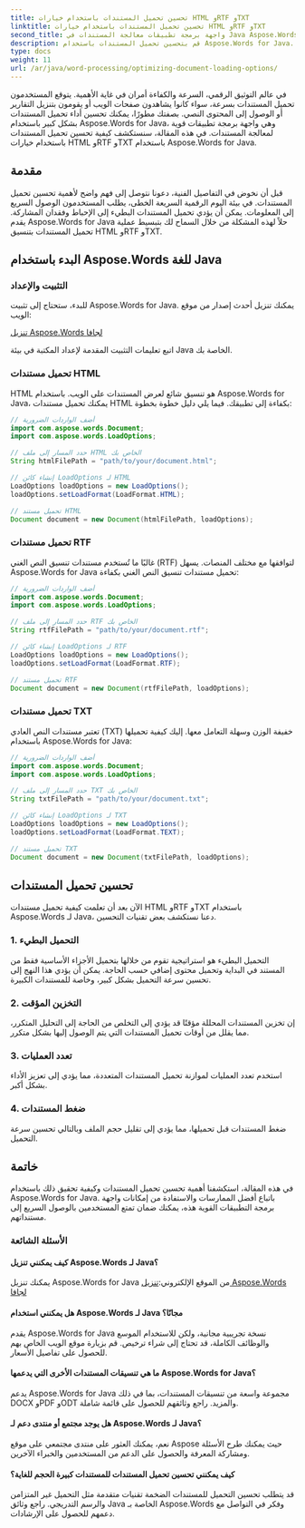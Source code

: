 ```yaml
---
title: تحسين تحميل المستندات باستخدام خيارات HTML وRTF وTXT
linktitle: تحسين تحميل المستندات باستخدام خيارات HTML وRTF وTXT
second_title: واجهة برمجة تطبيقات معالجة المستندات في Java Aspose.Words
description: قم بتحسين تحميل المستندات باستخدام Aspose.Words for Java. قم بتحسين السرعة والكفاءة لملفات HTML وRTF وTXT. قم بتعزيز تجربة المستخدم اليوم!
type: docs
weight: 11
url: /ar/java/word-processing/optimizing-document-loading-options/
---
```


في عالم التوثيق الرقمي، السرعة والكفاءة أمران في غاية الأهمية. يتوقع المستخدمون تحميل المستندات بسرعة، سواء كانوا يشاهدون صفحات الويب أو يقومون بتنزيل التقارير أو الوصول إلى المحتوى النصي. بصفتك مطورًا، يمكنك تحسين أداء تحميل المستندات بشكل كبير باستخدام Aspose.Words for Java، وهي واجهة برمجة تطبيقات قوية لمعالجة المستندات. في هذه المقالة، سنستكشف كيفية تحسين تحميل المستندات باستخدام خيارات HTML وRTF وTXT باستخدام Aspose.Words for Java.

## مقدمة

قبل أن نخوض في التفاصيل الفنية، دعونا نتوصل إلى فهم واضح لأهمية تحسين تحميل المستندات. في بيئة اليوم الرقمية السريعة الخطى، يطلب المستخدمون الوصول السريع إلى المعلومات. يمكن أن يؤدي تحميل المستندات البطيء إلى الإحباط وفقدان المشاركة. يقدم Aspose.Words for Java حلاً لهذه المشكلة من خلال السماح لك بتبسيط عملية تحميل المستندات بتنسيق HTML وRTF وTXT.

## البدء باستخدام Aspose.Words للغة Java

### التثبيت والإعداد

للبدء، ستحتاج إلى تثبيت Aspose.Words for Java. يمكنك تنزيل أحدث إصدار من موقع الويب:

[تنزيل Aspose.Words لجافا](https://releases.aspose.com/words/java/)

اتبع تعليمات التثبيت المقدمة لإعداد المكتبة في بيئة Java الخاصة بك.

### تحميل مستندات HTML

HTML هو تنسيق شائع لعرض المستندات على الويب. باستخدام Aspose.Words for Java، يمكنك تحميل مستندات HTML بكفاءة إلى تطبيقك. فيما يلي دليل خطوة بخطوة:

```java
// أضف الواردات الضرورية
import com.aspose.words.Document;
import com.aspose.words.LoadOptions;

// حدد المسار إلى ملف HTML الخاص بك
String htmlFilePath = "path/to/your/document.html";

// إنشاء كائن LoadOptions لـ HTML
LoadOptions loadOptions = new LoadOptions();
loadOptions.setLoadFormat(LoadFormat.HTML);

// تحميل مستند HTML
Document document = new Document(htmlFilePath, loadOptions);
```

### تحميل مستندات RTF

غالبًا ما تُستخدم مستندات تنسيق النص الغني (RTF) لتوافقها مع مختلف المنصات. يسهل Aspose.Words for Java تحميل مستندات تنسيق النص الغني بكفاءة:

```java
// أضف الواردات الضرورية
import com.aspose.words.Document;
import com.aspose.words.LoadOptions;

// حدد المسار إلى ملف RTF الخاص بك
String rtfFilePath = "path/to/your/document.rtf";

// إنشاء كائن LoadOptions لـ RTF
LoadOptions loadOptions = new LoadOptions();
loadOptions.setLoadFormat(LoadFormat.RTF);

// تحميل مستند RTF
Document document = new Document(rtfFilePath, loadOptions);
```

### تحميل مستندات TXT

تعتبر مستندات النص العادي (TXT) خفيفة الوزن وسهلة التعامل معها. إليك كيفية تحميلها باستخدام Aspose.Words for Java:

```java
// أضف الواردات الضرورية
import com.aspose.words.Document;
import com.aspose.words.LoadOptions;

// حدد المسار إلى ملف TXT الخاص بك
String txtFilePath = "path/to/your/document.txt";

// إنشاء كائن LoadOptions لـ TXT
LoadOptions loadOptions = new LoadOptions();
loadOptions.setLoadFormat(LoadFormat.TEXT);

// تحميل مستند TXT
Document document = new Document(txtFilePath, loadOptions);
```

## تحسين تحميل المستندات

الآن بعد أن تعلمت كيفية تحميل مستندات HTML وRTF وTXT باستخدام Aspose.Words لـ Java، دعنا نستكشف بعض تقنيات التحسين.

### 1. التحميل البطيء

التحميل البطيء هو استراتيجية تقوم من خلالها بتحميل الأجزاء الأساسية فقط من المستند في البداية وتحميل محتوى إضافي حسب الحاجة. يمكن أن يؤدي هذا النهج إلى تحسين سرعة التحميل بشكل كبير، وخاصة للمستندات الكبيرة.

### 2. التخزين المؤقت

إن تخزين المستندات المحللة مؤقتًا قد يؤدي إلى التخلص من الحاجة إلى التحليل المتكرر، مما يقلل من أوقات تحميل المستندات التي يتم الوصول إليها بشكل متكرر.

### 3. تعدد العمليات

استخدم تعدد العمليات لموازنة تحميل المستندات المتعددة، مما يؤدي إلى تعزيز الأداء بشكل أكبر.

### 4. ضغط المستندات

ضغط المستندات قبل تحميلها، مما يؤدي إلى تقليل حجم الملف وبالتالي تحسين سرعة التحميل.

## خاتمة

في هذه المقالة، استكشفنا أهمية تحسين تحميل المستندات وكيفية تحقيق ذلك باستخدام Aspose.Words for Java. باتباع أفضل الممارسات والاستفادة من إمكانات واجهة برمجة التطبيقات القوية هذه، يمكنك ضمان تمتع المستخدمين بالوصول السريع إلى مستنداتهم.

### الأسئلة الشائعة

#### كيف يمكنني تنزيل Aspose.Words لـ Java؟

 يمكنك تنزيل Aspose.Words for Java من الموقع الإلكتروني:[تنزيل Aspose.Words لجافا](https://releases.aspose.com/words/java/)

#### هل يمكنني استخدام Aspose.Words لـ Java مجانًا؟

يقدم Aspose.Words for Java نسخة تجريبية مجانية، ولكن للاستخدام الموسع والوظائف الكاملة، قد تحتاج إلى شراء ترخيص. قم بزيارة موقع الويب الخاص بهم للحصول على تفاصيل الأسعار.

#### ما هي تنسيقات المستندات الأخرى التي يدعمها Aspose.Words for Java؟

يدعم Aspose.Words for Java مجموعة واسعة من تنسيقات المستندات، بما في ذلك DOCX وPDF وODT والمزيد. راجع وثائقهم للحصول على قائمة شاملة.

#### هل يوجد مجتمع أو منتدى دعم لـ Aspose.Words لـ Java؟

نعم، يمكنك العثور على منتدى مجتمعي على موقع Aspose حيث يمكنك طرح الأسئلة ومشاركة المعرفة والحصول على الدعم من المستخدمين والخبراء الآخرين.

#### كيف يمكنني تحسين تحميل المستندات للمستندات كبيرة الحجم للغاية؟

قد يتطلب تحسين التحميل للمستندات الضخمة تقنيات متقدمة مثل التحميل غير المتزامن والرسم التدريجي. راجع وثائق Java الخاصة بـ Aspose.Words وفكر في التواصل مع دعمهم للحصول على الإرشادات.